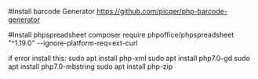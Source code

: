 
#Install barcode Generator
https://github.com/picqer/php-barcode-generator

#Install phpspreadsheet
composer require phpoffice/phpspreadsheet "^1.19.0" --ignore-platform-req=ext-curl

if error install this:
    sudo apt install php-xml
    sudo apt install php7.0-gd
    sudo apt install php7.0-mbstring
    sudo apt install php-zip
